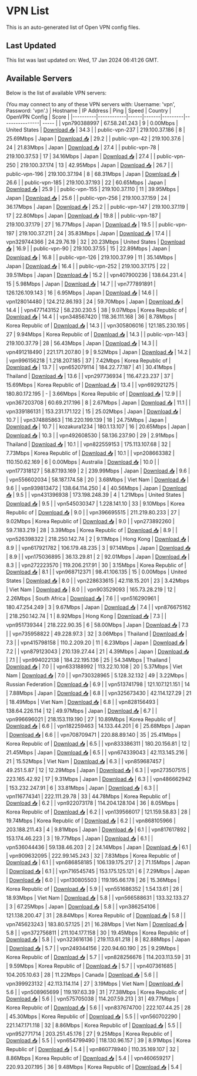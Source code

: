 # VPN List

This is an auto-generated list of Open VPN config files.

## Last Updated

This list was last updated on: Wed, 17 Jan 2024 06:41:26 GMT.

## Available Servers

Below is the list of available VPN servers:

(You may connect to any of these VPN servers with: Username: 'vpn', Password: 'vpn'.)
| Hostname | IP Address | Ping | Speed | Country | OpenVPN Config | Score |
|----------|------------|------|-------|---------|----------------| ----- |
| vpn790388997 | 67.58.241.243 | 9 | 0.00Mbps | United States | [Download 📥](./configs/server_0_US.ovpn) | 34.3 |
| public-vpn-237 | 219.100.37.186 | 8 | 25.69Mbps | Japan | [Download 📥](./configs/server_1_JP.ovpn) | 29.2 |
| public-vpn-42 | 219.100.37.6 | 24 | 21.83Mbps | Japan | [Download 📥](./configs/server_2_JP.ovpn) | 27.4 |
| public-vpn-78 | 219.100.37.53 | 17 | 34.16Mbps | Japan | [Download 📥](./configs/server_3_JP.ovpn) | 27.4 |
| public-vpn-250 | 219.100.37.174 | 13 | 42.95Mbps | Japan | [Download 📥](./configs/server_4_JP.ovpn) | 26.7 |
| public-vpn-196 | 219.100.37.194 | 8 | 68.31Mbps | Japan | [Download 📥](./configs/server_5_JP.ovpn) | 26.6 |
| public-vpn-185 | 219.100.37.193 | 22 | 60.65Mbps | Japan | [Download 📥](./configs/server_6_JP.ovpn) | 25.9 |
| public-vpn-155 | 219.100.37.110 | 11 | 39.95Mbps | Japan | [Download 📥](./configs/server_7_JP.ovpn) | 25.6 |
| public-vpn-256 | 219.100.37.159 | 24 | 36.17Mbps | Japan | [Download 📥](./configs/server_8_JP.ovpn) | 25.2 |
| public-vpn-147 | 219.100.37.119 | 17 | 22.80Mbps | Japan | [Download 📥](./configs/server_9_JP.ovpn) | 19.8 |
| public-vpn-187 | 219.100.37.179 | 27 | 16.77Mbps | Japan | [Download 📥](./configs/server_10_JP.ovpn) | 19.5 |
| public-vpn-197 | 219.100.37.211 | 24 | 35.83Mbps | Japan | [Download 📥](./configs/server_11_JP.ovpn) | 17.4 |
| vpn329744366 | 24.29.76.19 | 32 | 20.23Mbps | United States | [Download 📥](./configs/server_12_US.ovpn) | 16.9 |
| public-vpn-90 | 219.100.37.55 | 15 | 22.89Mbps | Japan | [Download 📥](./configs/server_13_JP.ovpn) | 16.8 |
| public-vpn-126 | 219.100.37.99 | 11 | 35.14Mbps | Japan | [Download 📥](./configs/server_14_JP.ovpn) | 16.4 |
| public-vpn-252 | 219.100.37.175 | 22 | 39.51Mbps | Japan | [Download 📥](./configs/server_15_JP.ovpn) | 15.2 |
| vpn407900236 | 138.64.231.4 | 15 | 5.98Mbps | Japan | [Download 📥](./configs/server_16_JP.ovpn) | 14.7 |
| vpn777891891 | 126.126.109.143 | 16 | 6.95Mbps | Japan | [Download 📥](./configs/server_17_JP.ovpn) | 14.6 |
| vpn128014480 | 124.212.86.193 | 24 | 59.70Mbps | Japan | [Download 📥](./configs/server_18_JP.ovpn) | 14.4 |
| vpn477143152 | 58.230.230.5 | 38 | 9.07Mbps | Korea Republic of | [Download 📥](./configs/server_19_KR.ovpn) | 14.4 |
| vpn348567420 | 118.36.111.168 | 36 | 8.78Mbps | Korea Republic of | [Download 📥](./configs/server_20_KR.ovpn) | 14.3 |
| vpn305806016 | 121.185.230.195 | 27 | 9.94Mbps | Korea Republic of | [Download 📥](./configs/server_21_KR.ovpn) | 14.3 |
| public-vpn-143 | 219.100.37.79 | 28 | 56.43Mbps | Japan | [Download 📥](./configs/server_22_JP.ovpn) | 14.3 |
| vpn491218490 | 221.171.207.80 | 9 | 9.52Mbps | Japan | [Download 📥](./configs/server_23_JP.ovpn) | 14.2 |
| vpn996156218 | 1.218.207.185 | 37 | 7.42Mbps | Korea Republic of | [Download 📥](./configs/server_24_KR.ovpn) | 13.7 |
| vpn652079114 | 184.22.77.187 | 41 | 30.41Mbps | Thailand | [Download 📥](./configs/server_25_TH.ovpn) | 13.6 |
| vpn297736934 | 116.47.23.237 | 37 | 15.69Mbps | Korea Republic of | [Download 📥](./configs/server_26_KR.ovpn) | 13.4 |
| vpn692921275 | 180.80.172.195 | - | 3.66Mbps | Korea Republic of | [Download 📥](./configs/server_27_KR.ovpn) | 12.9 |
| vpn367203708 | 60.69.217.196 | 8 | 2.67Mbps | Japan | [Download 📥](./configs/server_28_JP.ovpn) | 11.1 |
| vpn339186131 | 153.231.171.122 | 15 | 25.02Mbps | Japan | [Download 📥](./configs/server_29_JP.ovpn) | 10.7 |
| vpn374885863 | 116.220.199.139 | 18 | 24.75Mbps | Japan | [Download 📥](./configs/server_30_JP.ovpn) | 10.7 |
| kozakura1234 | 180.1.13.107 | 16 | 20.65Mbps | Japan | [Download 📥](./configs/server_31_JP.ovpn) | 10.3 |
| vpn492608530 | 58.136.237.90 | 29 | 2.91Mbps | Thailand | [Download 📥](./configs/server_32_TH.ovpn) | 10.1 |
| vpn822559153 | 175.113.107.68 | 32 | 7.73Mbps | Korea Republic of | [Download 📥](./configs/server_33_KR.ovpn) | 10.1 |
| vpn208663382 | 110.150.62.169 | 6 | 0.00Mbps | Australia | [Download 📥](./configs/server_34_AU.ovpn) | 10.0 |
| vpn177318127 | 58.87.193.169 | 2 | 239.99Mbps | Japan | [Download 📥](./configs/server_35_JP.ovpn) | 9.6 |
| vpn556602034 | 58.187.174.58 | 20 | 3.68Mbps | Viet Nam | [Download 📥](./configs/server_36_VN.ovpn) | 9.6 |
| vpn939813472 | 138.64.114.250 | 4 | 40.56Mbps | Japan | [Download 📥](./configs/server_37_JP.ovpn) | 9.5 |
| vpn431396938 | 173.198.248.39 | 4 | 1.21Mbps | United States | [Download 📥](./configs/server_38_US.ovpn) | 9.5 |
| vpn545030347 | 1.228.141.10 | 33 | 9.10Mbps | Korea Republic of | [Download 📥](./configs/server_39_KR.ovpn) | 9.0 |
| vpn396695515 | 211.219.80.233 | 27 | 9.02Mbps | Korea Republic of | [Download 📥](./configs/server_40_KR.ovpn) | 9.0 |
| vpn273892260 | 59.7.183.219 | 28 | 3.39Mbps | Korea Republic of | [Download 📥](./configs/server_41_KR.ovpn) | 8.9 |
| vpn526398322 | 218.250.142.74 | 2 | 9.11Mbps | Hong Kong | [Download 📥](./configs/server_42_HK.ovpn) | 8.9 |
| vpn617921782 | 106.179.48.235 | 3 | 97.14Mbps | Japan | [Download 📥](./configs/server_43_JP.ovpn) | 8.9 |
| vpn175036895 | 36.13.29.81 | 2 | 92.01Mbps | Japan | [Download 📥](./configs/server_44_JP.ovpn) | 8.3 |
| vpn272223570 | 119.206.217.91 | 30 | 3.15Mbps | Korea Republic of | [Download 📥](./configs/server_45_KR.ovpn) | 8.1 |
| vpn968712371 | 98.41.106.135 | 15 | 0.00Mbps | United States | [Download 📥](./configs/server_46_US.ovpn) | 8.0 |
| vpn228633615 | 42.118.15.201 | 23 | 3.42Mbps | Viet Nam | [Download 📥](./configs/server_47_VN.ovpn) | 8.0 |
| vpn903529093 | 165.73.28.219 | 12 | 2.26Mbps | South Africa | [Download 📥](./configs/server_48_ZA.ovpn) | 7.6 |
| vpn516290961 | 180.47.254.249 | 3 | 9.67Mbps | Japan | [Download 📥](./configs/server_49_JP.ovpn) | 7.4 |
| vpn876675162 | 218.250.142.74 | 1 | 8.92Mbps | Hong Kong | [Download 📥](./configs/server_50_HK.ovpn) | 7.3 |
| vpn951739344 | 218.222.90.35 | 6 | 58.00Mbps | Japan | [Download 📥](./configs/server_51_JP.ovpn) | 7.3 |
| vpn735958822 | 49.228.97.3 | 32 | 3.06Mbps | Thailand | [Download 📥](./configs/server_52_TH.ovpn) | 7.3 |
| vpn415798158 | 110.2.209.20 | 11 | 6.23Mbps | Japan | [Download 📥](./configs/server_53_JP.ovpn) | 7.2 |
| vpn879123043 | 210.139.27.44 | 21 | 4.39Mbps | Japan | [Download 📥](./configs/server_54_JP.ovpn) | 7.1 |
| vpn994022138 | 184.22.195.136 | 25 | 54.34Mbps | Thailand | [Download 📥](./configs/server_55_TH.ovpn) | 7.0 |
| vpn633188992 | 113.22.10.108 | 20 | 5.37Mbps | Viet Nam | [Download 📥](./configs/server_56_VN.ovpn) | 7.0 |
| vpn730328965 | 5.128.32.132 | 49 | 3.22Mbps | Russian Federation | [Download 📥](./configs/server_57_RU.ovpn) | 6.9 |
| vpn513741798 | 121.107.121.151 | 14 | 7.88Mbps | Japan | [Download 📥](./configs/server_58_JP.ovpn) | 6.8 |
| vpn325673430 | 42.114.127.29 | 21 | 18.49Mbps | Viet Nam | [Download 📥](./configs/server_59_VN.ovpn) | 6.8 |
| vpn828156493 | 138.64.226.114 | 12 | 49.97Mbps | Japan | [Download 📥](./configs/server_60_JP.ovpn) | 6.7 |
| vpn996696021 | 218.153.119.190 | 27 | 10.89Mbps | Korea Republic of | [Download 📥](./configs/server_61_KR.ovpn) | 6.6 |
| vpn182259463 | 14.133.44.201 | 6 | 25.68Mbps | Japan | [Download 📥](./configs/server_62_JP.ovpn) | 6.6 |
| vpn708709471 | 220.88.89.140 | 35 | 25.41Mbps | Korea Republic of | [Download 📥](./configs/server_63_KR.ovpn) | 6.5 |
| vpn833386311 | 180.20.156.81 | 12 | 21.45Mbps | Japan | [Download 📥](./configs/server_64_JP.ovpn) | 6.5 |
| vpn674339043 | 42.113.145.216 | 21 | 15.52Mbps | Viet Nam | [Download 📥](./configs/server_65_VN.ovpn) | 6.3 |
| vpn859687457 | 49.251.5.87 | 12 | 12.29Mbps | Japan | [Download 📥](./configs/server_66_JP.ovpn) | 6.3 |
| vpn273507515 | 223.165.42.92 | 17 | 9.31Mbps | Japan | [Download 📥](./configs/server_67_JP.ovpn) | 6.3 |
| vpn486662942 | 153.232.247.91 | 6 | 33.81Mbps | Japan | [Download 📥](./configs/server_68_JP.ovpn) | 6.3 |
| vpn116774341 | 222.111.29.78 | 33 | 44.78Mbps | Korea Republic of | [Download 📥](./configs/server_69_KR.ovpn) | 6.2 |
| vpn922073178 | 114.204.128.104 | 36 | 8.05Mbps | Korea Republic of | [Download 📥](./configs/server_70_KR.ovpn) | 6.2 |
| vpn139566017 | 121.159.58.83 | 28 | 19.74Mbps | Korea Republic of | [Download 📥](./configs/server_71_KR.ovpn) | 6.2 |
| vpn868105966 | 203.188.211.43 | 4 | 9.81Mbps | Japan | [Download 📥](./configs/server_72_JP.ovpn) | 6.1 |
| vpn817617892 | 153.174.46.223 | 3 | 19.77Mbps | Japan | [Download 📥](./configs/server_73_JP.ovpn) | 6.1 |
| vpn536044436 | 59.138.46.203 | 2 | 24.14Mbps | Japan | [Download 📥](./configs/server_74_JP.ovpn) | 6.1 |
| vpn909632095 | 222.99.145.243 | 32 | 7.83Mbps | Korea Republic of | [Download 📥](./configs/server_75_KR.ovpn) | 6.1 |
| vpn686858185 | 106.139.175.217 | 2 | 71.15Mbps | Japan | [Download 📥](./configs/server_76_JP.ovpn) | 6.1 |
| vpn716545745 | 153.175.125.121 | 6 | 7.29Mbps | Japan | [Download 📥](./configs/server_77_JP.ovpn) | 6.0 |
| vpn130805503 | 119.195.66.178 | 26 | 15.36Mbps | Korea Republic of | [Download 📥](./configs/server_78_KR.ovpn) | 5.9 |
| vpn551686352 | 1.54.13.61 | 26 | 18.93Mbps | Viet Nam | [Download 📥](./configs/server_79_VN.ovpn) | 5.8 |
| vpn566588631 | 133.32.133.27 | 3 | 67.25Mbps | Japan | [Download 📥](./configs/server_80_JP.ovpn) | 5.8 |
| vpn386254106 | 121.138.200.47 | 31 | 28.84Mbps | Korea Republic of | [Download 📥](./configs/server_81_KR.ovpn) | 5.8 |
| vpn745623243 | 183.80.57.125 | 21 | 16.28Mbps | Viet Nam | [Download 📥](./configs/server_82_VN.ovpn) | 5.8 |
| vpn372756811 | 211.104.177.158 | 30 | 19.45Mbps | Korea Republic of | [Download 📥](./configs/server_83_KR.ovpn) | 5.8 |
| vpn323616136 | 219.113.61.218 | 8 | 82.88Mbps | Japan | [Download 📥](./configs/server_84_JP.ovpn) | 5.7 |
| vpn249344156 | 220.94.60.190 | 25 | 9.29Mbps | Korea Republic of | [Download 📥](./configs/server_85_KR.ovpn) | 5.7 |
| vpn828256676 | 114.203.113.59 | 31 | 9.59Mbps | Korea Republic of | [Download 📥](./configs/server_86_KR.ovpn) | 5.7 |
| vpn407361685 | 104.205.10.63 | 28 | 11.22Mbps | Canada | [Download 📥](./configs/server_87_CA.ovpn) | 5.6 |
| vpn399923132 | 42.113.114.114 | 27 | 3.19Mbps | Viet Nam | [Download 📥](./configs/server_88_VN.ovpn) | 5.6 |
| vpn508965699 | 119.197.63.39 | 31 | 77.38Mbps | Korea Republic of | [Download 📥](./configs/server_89_KR.ovpn) | 5.6 |
| vpn575705038 | 114.207.59.213 | 31 | 49.77Mbps | Korea Republic of | [Download 📥](./configs/server_90_KR.ovpn) | 5.6 |
| vpn837674700 | 222.107.44.25 | 28 | 45.30Mbps | Korea Republic of | [Download 📥](./configs/server_91_KR.ovpn) | 5.5 |
| vpn560702290 | 221.147.171.118 | 32 | 8.86Mbps | Korea Republic of | [Download 📥](./configs/server_92_KR.ovpn) | 5.5 |
| vpn952771714 | 203.251.45.176 | 27 | 9.25Mbps | Korea Republic of | [Download 📥](./configs/server_93_KR.ovpn) | 5.5 |
| vpn654799490 | 118.130.96.157 | 39 | 8.91Mbps | Korea Republic of | [Download 📥](./configs/server_94_KR.ovpn) | 5.4 |
| vpn860778940 | 110.35.169.107 | 32 | 8.86Mbps | Korea Republic of | [Download 📥](./configs/server_95_KR.ovpn) | 5.4 |
| vpn460659217 | 220.93.207.195 | 36 | 9.48Mbps | Korea Republic of | [Download 📥](./configs/server_96_KR.ovpn) | 5.4 |
